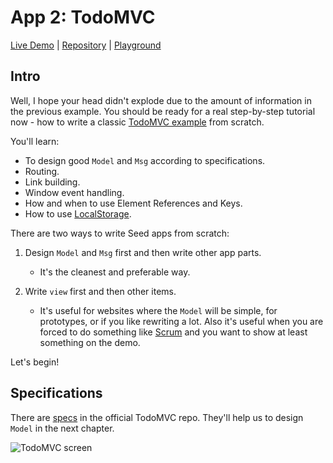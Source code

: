 # App 2: TodoMVC

[Live Demo](https://seed-app-todomvc.netlify.app/) |  [Repository](https://github.com/MartinKavik/seed-app-todomvc) |  [Playground](https://ide.play-seed.dev/?github=MartinKavik/seed-app-todomvc)

## Intro

Well, I hope your head didn't explode due to the amount of information in the previous example. You should be ready for a real step-by-step tutorial now - how to write a classic [TodoMVC example](http://todomvc.com/) from scratch.

You'll learn:
- To design good `Model` and `Msg` according to specifications. 
- Routing.
- Link building.
- Window event handling. 
- How and when to use Element References and Keys.
- How to use [LocalStorage](https://developer.mozilla.org/en-US/docs/Web/API/Window/localStorage). 

There are two ways to write Seed apps from scratch:

1. Design `Model` and `Msg` first and then write other app parts.
   - It's the cleanest and preferable way. 

1. Write `view` first and then other items.
   - It's useful for websites where the `Model` will be simple, for prototypes, or if you like rewriting a lot. Also it's useful when you are forced to do something like [Scrum](https://zenkit.com/en/blog/scrum-101-an-introduction-to-scrum-project-management/) and you want to show at least something on the demo.

Let's begin!

## Specifications

There are [specs](https://github.com/tastejs/todomvc/blob/master/app-spec.md#functionality) in the official TodoMVC repo. They'll help us to design `Model` in the next chapter.

![TodoMVC screen](/static/images/todomvc_screen.png)










